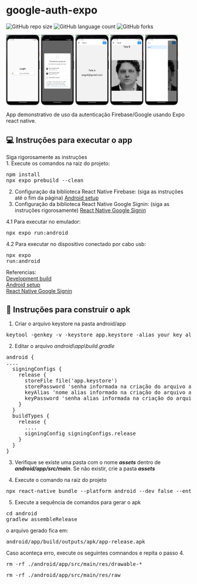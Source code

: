# google-auth-expo

![GitHub repo size](https://img.shields.io/github/repo-size/angoti/google-auth-expo?style=for-the-badge)
![GitHub language count](https://img.shields.io/github/languages/count/angoti/google-auth-expo?style=for-the-badge)
![GitHub forks](https://img.shields.io/github/forks/angoti/google-auth-expo?style=for-the-badge)

<div float="left">
<img src="docs/images/Google-Firebase-SignIn1.png" alt="Botão Google Login" width="18%">
<img src="docs/images/Google-Firebase-SignIn2.png" alt="Escolha do usuário" width="18%">
<img src="docs/images/Google-Firebase-SignIn3.png" alt="Exibindo o email do usuário logado" width="18%">
<img src="docs/images/Google-Firebase-SignIn4.png" alt="Exibindo imagem do usuáro logado" width="18%">
<img src="docs/images/Google-Firebase-SignIn5.png" alt="Navegador Drawer" width="18%">
</div>

App demonstrativo de uso da autenticação Firebase/Google usando Expo react native.

## 💻 Instruções para executar o app 
Siga rigorosamente as instruções
<br>1. Execute os comandos na raiz do projeto:
<pre>npm install
npx expo prebuild --clean
</pre>
2. Configuração da biblioteca React Native Firebase: (siga as instruções até o fim da página) [Android setup](https://rnfirebase.io/#2-android-setup)
3. Configuração da biblioteca React Native Google Signin: (siga as instruções rigorosamente) [React Native Google Signin](https://github.com/react-native-google-signin/google-signin)

4.1 Para executar no emulador: <pre>npx expo run:android</pre>
4.2 Para executar no dispositivo conectado por cabo usb: <pre>npx expo run:android</pre>
Referencias:<br>
[Development build](https://docs.expo.dev/develop/development-builds/development-workflows/#build-locally-with-android-studio-and-xcode)<br>
[Android setup](https://rnfirebase.io/#2-android-setup)<br>
[React Native Google Signin](https://github.com/react-native-google-signin/google-signin)

## 🚀 Instruções para construir o apk
1. Criar o arquivo keystore na pasta android/app

<pre>keytool -genkey -v -keystore app.keystore -alias your_key_alias -keyalg RSA -keysize 2048 -validity 10000</pre>

2. Editar o arquivo <i>android\app\build.gradle</i>

<pre>android {
....
  signingConfigs {
    release {
      storeFile file('app.keystore')
      storePassword 'senha informada na criação do arquivo app.keystore'
      keyAlias 'nome alias informado na criação do arquivo app.keystore'
      keyPassword 'senha alias informada na criação do arquivo app.keystore'
    }
  }
  buildTypes {
    release {
      ....
      signingConfig signingConfigs.release
    }
  }
}</pre>

3. Verifique se existe uma pasta com o nome <i><b>assets</b></i> dentro de <i><b>android/app/src/main</b></i>. Se não existir, crie a pasta <i><b>assets</b></i>

4. Execute o comando na raiz do projeto

<pre>npx react-native bundle --platform android --dev false --entry-file index.js --bundle-output android/app/src/main/assets/index.android.bundle --assets-dest android/app/src/main/res/</pre>

5. Execute a sequência de comandos para gerar o apk
 
<pre>cd android
gradlew assembleRelease</pre>

o arquivo gerado fica em: <pre>android/app/build/outputs/apk/app-release.apk</pre>
Caso aconteça erro, execute os seguintes comnandos e repita o passo 4.

<pre>rm -rf ./android/app/src/main/res/drawable-*</pre>

<pre>rm -rf ./android/app/src/main/res/raw</pre>

